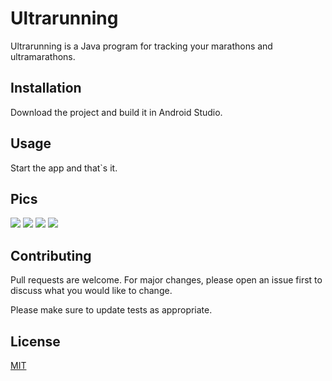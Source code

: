 # Ultrarunning

Ultrarunning is a Java program for tracking your marathons and ultramarathons.

## Installation

Download the project and build it in Android Studio.

## Usage

Start the app and that`s it.

## Pics

![](app/pics/earth.png)
![](app/pics/austria.png)
![](app/pics/notification.png)
![](app/pics/settings.png)

## Contributing

Pull requests are welcome. For major changes, please open an issue first
to discuss what you would like to change.

Please make sure to update tests as appropriate.

## License

[MIT](https://choosealicense.com/licenses/mit/)